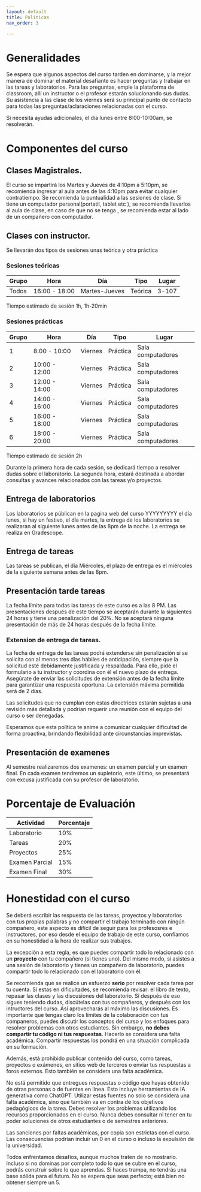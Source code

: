 ```yaml
---
layout: default
title: Politicas
nav_order: 3

---
```

<!-- 
# Configuration


Just the Docs has some specific configuration parameters that can be defined in your Jekyll site's \_config.yml file.
{: .fs-6 .fw-300 }


---

View this site's [\_config.yml](https://github.com/just-the-docs/just-the-docs/tree/main/_config.yml) file as an example.

## Site logo

```yaml
# Set a path/url to a logo that will be displayed instead of the title
logo: "/assets/images/just-the-docs.png"
```
 -->




# Generalidades


Se espera que algunos aspectos del curso tarden en dominarse, y la mejor manera de dominar el material desafiante es hacer preguntas y trabajar en las tareas y laboratorios. Para las preguntas, emple la plataforma de classroom, allí un 
instructor o el profesor estarán solucionando sus dudas. Su asistencia a las clase de los viernes será su principal punto de contacto para todas las preguntas/aclaraciones relacionadas con el curso. 

Si necesita ayudas adicionales, el día lunes entre 8:00-10:00am, se resolverán. 


# Componentes del curso


## Clases Magistrales.

El curso se impartirá los Martes y Jueves de 4:10pm a 5:10pm, se recomienda ingresar al aula antes de las 4:10pm para evitar cualquier contratiempo. Se recomienda la puntualidad a las sesiones de clase. Si tiene un computador personal(portatil, tablet etc ), se recomienda llevarlos al aula de clase, en caso de que no se tenga , se recomienda estar al lado de un compañero con computador. 
 

## Clases con instructor. 

Se llevarán dos tipos de sesiones unas teórica y otra práctica


### Sesiones teóricas

| Grupo | Hora        | Día     | Tipo|Lugar|
|-------|-------------|---------|--------|----|
| Todos | 16:00 - 18:00| Martes-Jueves |Teórica|3-107|

Tiempo estimado de sesión 1h, 1h-20min

### Sesiones prácticas


| Grupo | Hora        | Día     | Tipo|Lugar|
|-------|-------------|---------|--------|----|
| 1     | 8:00 - 10:00| Viernes |Práctica|Sala computadores|
| 2     | 10:00 - 12:00| Viernes |Práctica|Sala computadores|
| 3     | 12:00 - 14:00| Viernes |Práctica|Sala computadores|
| 4     | 14:00 - 16:00| Viernes |Práctica|Sala computadores|
| 5     | 16:00 - 18:00| Viernes |Práctica|Sala computadores|
| 6     | 18:00 - 20:00| Viernes |Práctica|Sala computadores|

Tiempo estimado de sesión 2h

Durante la primera hora de cada sesión, se dedicará tiempo a resolver dudas sobre el laboratorio. La segunda hora, estará destinada a abordar consultas y avances relacionados con las tareas y/o proyectos.


## Entrega de laboratorios

Los laboratorios se públican en la pagina web del curso  YYYYYYYYY el día lunes, si hay un festivo, el día martes, la entrega de los laboratorios se realizaran al siguiente lunes antes de las 8pm de la noche. La entrega se realiza en Gradescope. 


## Entrega de tareas

Las tareas se publican, el día Miércoles, el plazo de entrega es el  miércoles  de la siguiente semana antes de las 8pm.



## Presentación tarde tareas

La fecha límite para todas las tareas de este curso es a las 8 PM. Las presentaciones después de este tiempo se aceptarán durante la siguientes 24 horas y tiene una penalización del  20%. No se aceptará ninguna presentación de más de 24 horas después de la fecha límite.


### Extension de entrega de tareas.

La fecha de entrega de las tareas podrá extenderse sin penalización si se solicita con al menos tres días hábiles de anticipación, siempre que la solicitud esté debidamente justificada y respaldada. Para ello, pide el formulario a tu instructor y coordina con él el nuevo plazo de entrega. Asegúrate de enviar las solicitudes de extensión antes de la fecha límite para garantizar una respuesta oportuna. La extensión máxima permitida será de 2 días.

Las solicitudes que no cumplan con estas directrices estarán sujetas a una revisión más detallada y podrían requerir una reunión con el equipo del curso o ser denegadas.

Esperamos que esta política te anime a comunicar cualquier dificultad de forma proactiva, brindando flexibilidad ante circunstancias imprevistas.


## Presentación de examenes

Al semestre realizaremos dos examenes: un examen parcial y un examen final. En cada examen tendremos un supletorio, este último, se presentará con excusa
justificada con su profesor de laboratorio. 


# Porcentaje de Evaluación 

| Actividad            | Porcentaje |
|----------------------|------------|
| Laboratorio          | 10%        |
| Tareas               | 20%        |
| Proyectos            | 25%        |
| Examen Parcial       | 15%        |
| Examen Final         | 30%        |


# Honestidad con el curso

Se deberá escribir  las respuesta de las tareas, proyectos y laboratorios  
con tus propias palabras y no compartir el trabajo terminado con ningún compañero, este aspecto es dificil de seguir para los profesosres e instructores, por eso desde el equipo de trabajo de este curso, confiamos en su honestidad a la hora de realizar sus trabajos.  

La  excepción a esta regla,  es que puedes compartir todo lo relacionado con un **proyecto** con tu compañero (si tienes uno). Del mismo modo, si asistes a una sesión de laboratorio y tienes un compañero de laboratorio, puedes compartir todo lo relacionado con el  laboratorio con él.

Se recomienda que se realice un  esfuerzo **serio** por resolver cada tarea por tu cuenta. Si estas en dificultades, se recomienda revisar: el libro de texto, repasar las clases y las discusiones del laboratorio. Si después de eso sigues teniendo dudas, discútelas con tus compañeros, y después con los intructores del curso. Así aprovecharás al máximo las discusiones. Es importante que tengas claro los límites de la colaboración con tus companeros, puedes discutir los conceptos del curso y los enfoques para resolver problemas con otros estudiantes. Sin embargo, **no debes compartir tu código ni tus respuestas**. Hacerlo se considera una falta académica. Compartir respuestas los pondrá en una situación complicada en su formación.

Además, está prohibido publicar contenido del curso, como tareas, proyectos o exámenes, en sitios web de terceros o enviar tus respuestas a foros externos. Esto también se considera una falta académica.

No está permitido que entregues respuestas o código que hayas obtenido de otras personas o de fuentes en línea. Esto incluye herramientas de IA generativa como ChatGPT. Utilizar estas fuentes no solo se considera una falta académica, sino que también va en contra de los objetivos pedagógicos de la tarea. Debes resolver los problemas utilizando los recursos proporcionados en el curso. Nunca debes consultar ni tener en tu poder soluciones de otros estudiantes o de semestres anteriores.

Las sanciones por faltas académicas, por copia son estrictas con el curso. Las consecuencias podrían incluir un 0 en el curso o incluso la expulsión de la universidad.

Todos enfrentamos desafíos, aunque muchos traten de no mostrarlo. Incluso si no dominas por completo todo lo que se cubre en el curso, podrás construir sobre lo que aprendas. Si haces trampa, no tendrás una base sólida para el futuro. No se espera que seas perfecto; está bien no obtener siempre un 5.